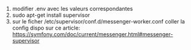 1. modifier .env avec les valeurs correspondantes
2. sudo apt-get install supervisor
3. sur le ficher /etc/supervisor/conf.d/messenger-worker.conf coller la config dispo sur ce article: https://symfony.com/doc/current/messenger.html#messenger-supervisor
